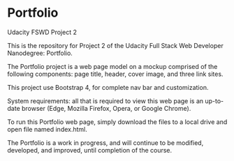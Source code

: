 # Portfolio

Udacity FSWD Project 2

This is the repository for Project 2 of the Udacity Full Stack Web Developer Nanodegree:  Portfolio. 

The Portfolio project is a web page model on a mockup comprised of the following components:  page title, header, cover image, and three link sites.  

This project use Bootstrap 4, for complete nav bar and customization.

System requirements: all that is required to view this web page is an up-to-date browser (Edge, Mozilla Firefox, Opera, or Google Chrome).

To run this Portfolio web page, simply download the files to a local drive and open file named index.html.  

The Portfolio is a work in progress, and will continue to be modified, developed, and improved, until completion of the course.
